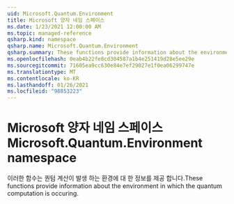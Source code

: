 ```yaml
---
uid: Microsoft.Quantum.Environment
title: Microsoft 양자 네임 스페이스
ms.date: 1/23/2021 12:00:00 AM
ms.topic: managed-reference
qsharp.kind: namespace
qsharp.name: Microsoft.Quantum.Environment
qsharp.summary: These functions provide information about the environment in which the quantum computation is occuring.
ms.openlocfilehash: 0eab4b22fe8cd304587a1b4e251419d28e5ee29e
ms.sourcegitcommit: 71605ea9cc630e84e7ef29027e1f0ea06299747e
ms.translationtype: MT
ms.contentlocale: ko-KR
ms.lasthandoff: 01/26/2021
ms.locfileid: "98853223"
---
```

# <a name="microsoftquantumenvironment-namespace"></a><span data-ttu-id="03e69-102">Microsoft 양자 네임 스페이스</span><span class="sxs-lookup"><span data-stu-id="03e69-102">Microsoft.Quantum.Environment namespace</span></span>

<span data-ttu-id="03e69-103">이러한 함수는 퀀텀 계산이 발생 하는 환경에 대 한 정보를 제공 합니다.</span><span class="sxs-lookup"><span data-stu-id="03e69-103">These functions provide information about the environment in which the quantum computation is occuring.</span></span>

